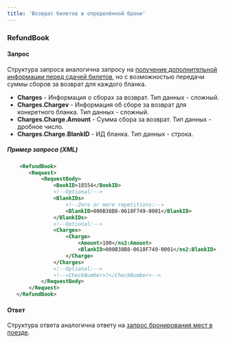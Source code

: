 ```yaml
---
title: 'Возврат билетов в определённой брони'
---
```


### RefundBook

#### Запрос

Структура запроса аналогична запросу на [получение дополнительной информации перед сдачей билетов](/trains/trains_stages/getrefundinfo), но с возможностью передачи суммы сборов за возврат для каждого бланка.

-   **Charges** - Информация о сборах за возврат. Тип данных - сложный.
-   **Charges.Chargev** - Информация об сборе за возврат для конкретного бланка. Тип данных - сложный.
-   **Charges.Charge.Amount** - Сумма сбора за возврат. Тип данных - дробное число.
-   **Charges.Charge.BlankID** - ИД бланка. Тип данных - строка.

##### Пример запроса (XML)
```xml
    <RefundBook>
       <Request>
           <RequestBody>
               <BookID>18554</BookID>
               <!--Optional:-->
               <BlankIDs>
                   <!--Zero or more repetitions:-->
                   <BlankID>000B38B8-0618F749-0001</BlankID>
               </BlankIDs>
               <!--Optional:-->
               <Charges>
                   <Charge>
                       <Amount>100</ns2:Amount>
                       <BlankID>000B38B8-0618F749-0001</ns2:BlankID>
                   </Charge>
               </Charges>
               <!--Optional:-->
               <!--<CheckNumber>?</CheckNumber>-->
           </RequestBody>
       </Request>
   </RefundBook>
```

#### Ответ

Структура ответа аналогична ответу на [запрос бронирования мест в поезде](/trains/trains_stages/booktrain).